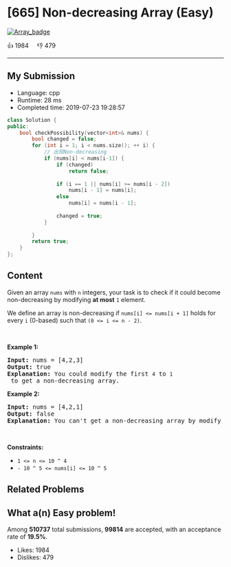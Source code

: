 # [665] Non-decreasing Array (Easy)

[![Array_badge](https://img.shields.io/badge/topic-Array-green.svg)](https://leetcode.com/problems/non-decreasing-array/) 

:+1: 1984 &nbsp; &nbsp; :thumbsdown: 479

---

## My Submission

- Language: cpp
- Runtime: 28 ms
- Completed time: 2019-07-23 19:28:57

```cpp
class Solution {
public:
    bool checkPossibility(vector<int>& nums) {
        bool changed = false;
        for (int i = 1; i < nums.size(); ++ i) {
            // 出现Non-decreasing
            if (nums[i] < nums[i-1]) {
                if (changed)
                    return false;
                
                if (i == 1 || nums[i] >= nums[i - 2]) 
                    nums[i - 1] = nums[i];
                else
                    nums[i] = nums[i - 1];
                
                changed = true;
            }
            
        }
        return true;
    }
};
```

## Content
<p>Given an array <code>nums</code> with <code>n</code> integers, your task is to check if it could become non-decreasing by modifying <b>at most</b> <code>1</code> element.</p>

<p>We define an array is non-decreasing if <code>nums[i] &lt;= nums</code><code>[i + 1]</code> holds for every <code>i</code>&nbsp;(0-based) such that <code>(0&nbsp;&lt;= i &lt;= n - 2)</code>.</p>

<p>&nbsp;</p>
<p><strong>Example 1:</strong></p>

<pre>
<strong>Input:</strong> nums = [4,2,3]
<strong>Output:</strong> true
<strong>Explanation:</strong> You could modify the first <code>4</code> to <code>1</code> to get a non-decreasing array.
</pre>

<p><strong>Example 2:</strong></p>

<pre>
<strong>Input:</strong> nums = [4,2,1]
<strong>Output:</strong> false
<strong>Explanation:</strong> You can&#39;t get a non-decreasing array by modify at most one element.
</pre>

<p>&nbsp;</p>
<p><strong>Constraints:</strong></p>

<ul>
	<li><code>1 &lt;= n &lt;= 10 ^ 4</code></li>
	<li><code>- 10 ^ 5&nbsp;&lt;= nums[i] &lt;= 10 ^ 5</code></li>
</ul>


## Related Problems


## What a(n) Easy problem!
Among **510737** total submissions, **99814** are accepted, with an acceptance rate of **19.5%**. <br>

- Likes: 1984
- Dislikes: 479

